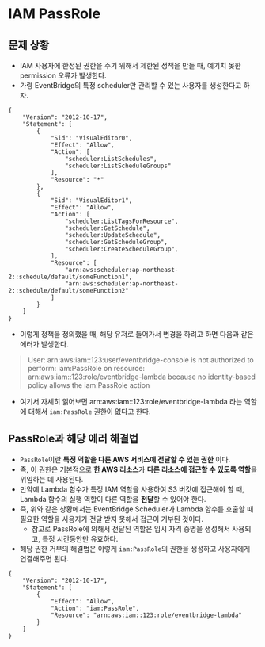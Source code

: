 # IAM PassRole

## 문제 상황

- IAM 사용자에 한정된 권한을 주기 위해서 제한된 정책을 만들 때, 예기치 못한 permission 오류가 발생한다.
- 가령 EventBridge의 특정 scheduler만 관리할 수 있는 사용자를 생성한다고 하자.

```
{
    "Version": "2012-10-17",
    "Statement": [
        {
            "Sid": "VisualEditor0",
            "Effect": "Allow",
            "Action": [
                "scheduler:ListSchedules",
                "scheduler:ListScheduleGroups"
            ],
            "Resource": "*"
        },
        {
            "Sid": "VisualEditor1",
            "Effect": "Allow",
            "Action": [
                "scheduler:ListTagsForResource",
                "scheduler:GetSchedule",
                "scheduler:UpdateSchedule",
                "scheduler:GetScheduleGroup",
                "scheduler:CreateScheduleGroup",
            ],
            "Resource": [
                "arn:aws:scheduler:ap-northeast-2::schedule/default/someFunction1",
                "arn:aws:scheduler:ap-northeast-2::schedule/default/someFunction2"
            ]
        }
    ]
}
```

- 이렇게 정책을 정의했을 때, 해당 유저로 들어가서 변경을 하려고 하면 다음과 같은 에러가 발생한다.

> User: arn:aws:iam::123:user/eventbridge-console is not authorized to perform: iam:PassRole on resource: arn:aws:iam::123:role/eventbridge-lambda because no identity-based policy allows the iam:PassRole action

- 여기서 자세히 읽어보면 arn:aws:iam::123:role/eventbridge-lambda 라는 역할에 대해서 `iam:PassRole` 권한이 없다고 한다.

## PassRole과 해당 에러 해결법

- `PassRole`이란 **특정 역할을 다른 AWS 서비스에 전달할 수 있는 권한** 이다.
- 즉, 이 권한은 기본적으로 **한 AWS 리소스**가 **다른 리소스에 접근할 수 있도록 역할**을 위임하는 데 사용된다.
- 만약에 Lambda 함수가 특정 IAM 역할을 사용하여 S3 버킷에 접근해야 할 때, Lambda 함수의 실행 역할이 다른 역할을 **전달**할 수 있어야 한다.
- 즉, 위와 같은 상황에서는 EventBridge Scheduler가 Lambda 함수를 호출할 때 필요한 역할을 사용자가 전달 받지 못해서 접근이 거부된 것이다.
    - 참고로 PassRole에 의해서 전달된 역할은 임시 자격 증명을 생성해서 사용되고, 특정 시간동안만 유효하다.
- 해당 권한 거부의 해결법은 이렇게 `iam:PassRole`의 권한을 생성하고 사용자에게 연결해주면 된다.

```
{
    "Version": "2012-10-17",
    "Statement": [
        {
            "Effect": "Allow",
            "Action": "iam:PassRole",
            "Resource": "arn:aws:iam::123:role/eventbridge-lambda"
        }
    ]
}
```